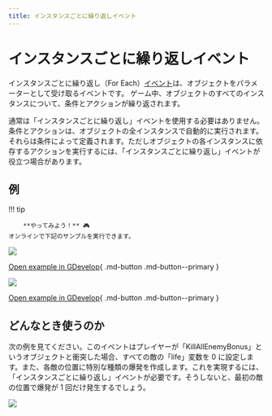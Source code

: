 ```yaml
---
title: インスタンスごとに繰り返しイベント
---
```

# インスタンスごとに繰り返しイベント

インスタンスごとに繰り返し（For Each）[イベント](/ja/gdevelop5/events)は、オブジェクトをパラメーターとして受け取るイベントです。
ゲーム中、オブジェクトのすべてのインスタンスについて、条件とアクションが繰り返されます。

通常は「インスタンスごとに繰り返し」イベントを使用する必要はありません。条件とアクションは、オブジェクトの全インスタンスで自動的に実行されます。それらは条件によって定義されます。ただしオブジェクトの各インスタンスに依存するアクションを実行するには、「インスタンスごとに繰り返し」イベントが役立つ場合があります。

## 例 

!!! tip
    
        **やってみよう！** 🎮  
    オンラインで下記のサンプルを実行できます。

[![](/gdevelop5/events/shootingbulletsexplanationexample.png)](https://editor.gdevelop-app.com/?project=example://shooting-bullets-explanation)

[Open example in GDevelop](https://editor.gdevelop.io/?project=example://shooting-bullets-explanation){ .md-button .md-button--primary }

[![](/gdevelop5/behaviors/platformerbehavior.png)](https://editor.gdevelop-app.com/?project=example://platformer)

[Open example in GDevelop](https://editor.gdevelop.io/?project=example://platformer){ .md-button .md-button--primary }

## どんなとき使うのか

次の例を見てください。このイベントはプレイヤーが「Kill​​AllEnemyBonus」というオブジェクトと衝突した場合、すべての敵の「life」変数を 0 に設定します。また、各敵の位置に特別な種類の爆発を作成します。これを実現するには、「インスタンスごとに繰り返し」イベントが必要です。そうしないと、最初の敵の位置で爆発が 1 回だけ発生するでしょう。

![](/gdevelop5/events/for-each-example.png)